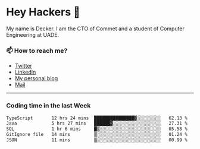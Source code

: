 # Hey Hackers 👋

My name is Decker. I am the CTO of Commet and a student of Computer Engineering at UADE.

### 📫 How to reach me?
- [Twitter](https://x.com/0xDecker) 
- [LinkedIn](https://www.linkedin.com/in/decker-urbano/) 
- [My personal blog](http://decker.sh) 
- [Mail](mailto:me@decker.sh)

---

### Coding time in the last Week

<!--START_SECTION:waka-->

```txt
TypeScript       12 hrs 24 mins  ███████████████▓░░░░░░░░░   62.13 %
Java             5 hrs 27 mins   ██████▓░░░░░░░░░░░░░░░░░░   27.31 %
SQL              1 hr 6 mins     █▒░░░░░░░░░░░░░░░░░░░░░░░   05.58 %
GitIgnore file   14 mins         ▒░░░░░░░░░░░░░░░░░░░░░░░░   01.24 %
JSON             11 mins         ▒░░░░░░░░░░░░░░░░░░░░░░░░   00.99 %
```

<!--END_SECTION:waka-->
